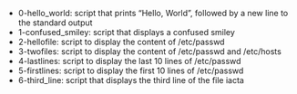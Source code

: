 - 0-hello_world: script that prints “Hello, World”, followed by a new line to the standard output
- 1-confused_smiley: script that displays a confused smiley
- 2-hellofile: script to display the content of /etc/passwd
- 3-twofiles: script to display the content of /etc/passwd and /etc/hosts
- 4-lastlines: script to display the last 10 lines of /etc/passwd
- 5-firstlines: script to display the first 10 lines of /etc/passwd
- 6-third_line: script that displays the third line of the file iacta
